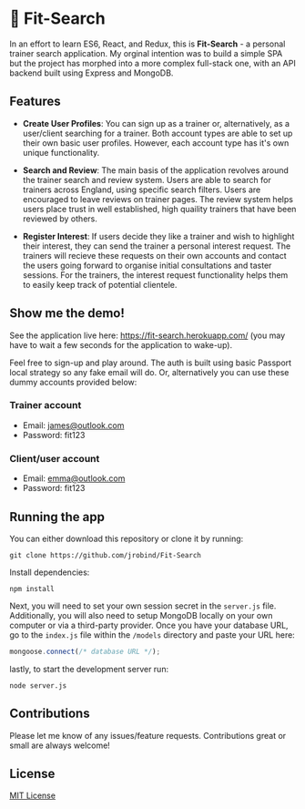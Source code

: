 # :muscle: Fit-Search

In an effort to learn ES6, React, and Redux, this is __Fit-Search__ - a personal trainer search application. My orginal intention was to build a simple SPA but the project has morphed into a more complex full-stack one, with an API backend built using Express and MongoDB.

## Features

* __Create User Profiles__: You can sign up as a trainer or, alternatively, as a user/client searching for a trainer. Both account types are able to set up their own basic user profiles. However, each account type has it's own unique functionality. 

* __Search and Review__: The main basis of the application revolves around the trainer search and review system. Users are able to search for trainers across England, using specific search filters. Users are encouraged to leave reviews on trainer pages. The review system helps users place trust in well established, high quaility trainers that have been reviewed by others. 

* __Register Interest__: If users decide they like a trainer and wish to highlight their interest, they can send the trainer a personal interest request. The trainers will recieve these requests on their own accounts and contact the users going forward to organise initial consultations and taster sessions. For the trainers, the interest request functionality helps them to easily keep track of potential clientele.  

## Show me the demo!

See the application live here: https://fit-search.herokuapp.com/ (you may have to wait a few seconds for the application to wake-up).

Feel free to sign-up and play around. The auth is built using basic Passport local strategy so any fake email will do. Or, alternatively you can use these dummy accounts provided below:

### Trainer account

* Email: james@outlook.com
* Password: fit123

### Client/user account

* Email: emma@outlook.com
* Password: fit123

## Running the app

You can either download this repository or clone it by running:

```
git clone https://github.com/jrobind/Fit-Search
```

Install dependencies:

```
npm install
```

Next, you will need to set your own session secret in the `server.js` file. Additionally, you will also need to setup MongoDB locally on your own computer or via a third-party provider. Once you have your database URL, go to the `index.js` file within the `/models` directory and paste your URL here:

```js
mongoose.connect(/* database URL */);
```     

lastly, to start the development server run:

```
node server.js
```

## Contributions

Please let me know of any issues/feature requests. Contributions great or small are always welcome!

## License

[MIT License](https://opensource.org/licenses/MIT)